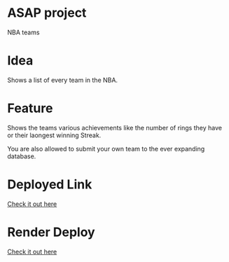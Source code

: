 # ASAP project

NBA teams

# Idea

Shows a list of every team in the NBA.

# Feature

Shows the teams various achievements like the number of rings they have or their laongest winning Streak.

You are also allowed to submit your own team to the ever expanding database.

# Deployed Link
[Check it out here](https://ash-nba-stats.netlify.app)

# Render Deploy

[Check it out here](https://nba-teams-y83o.onrender.com)